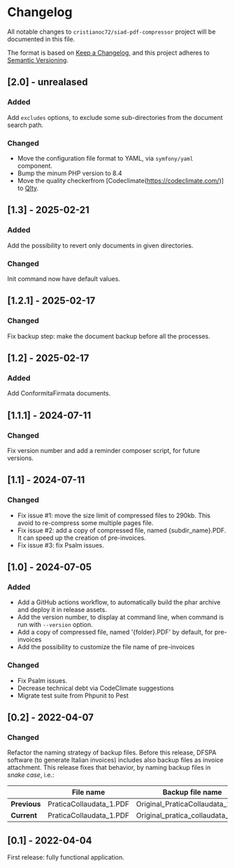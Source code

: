 # Changelog
All notable changes to `cristianoc72/siad-pdf-compressor` project will be documented in this file.

The format is based on [Keep a Changelog](https://keepachangelog.com/en/1.0.0/),
and this project adheres to [Semantic Versioning](https://semver.org/spec/v2.0.0.html).

## [2.0] - unrealased
### Added
Add `excludes` options, to exclude some sub-directories from the document search path.

### Changed
- Move the configuration file format to YAML, via `symfony/yaml` component.
- Bump the minum PHP version to 8.4
- Move the quality checkerfrom [Codeclimate(https://codeclimate.com/)] to [Qlty](https://qlty.sh/).

## [1.3] - 2025-02-21
### Added
Add the possibility to revert only documents in given directories.

### Changed
Init command now have default values.

## [1.2.1] - 2025-02-17
### Changed
Fix backup step: make the document backup before all the processes.

## [1.2] - 2025-02-17
### Added
Add ConformitaFirmata documents.

## [1.1.1] - 2024-07-11
### Changed
Fix version number and add a reminder composer script, for future versions.

## [1.1] - 2024-07-11
### Changed
- Fix issue #1: move the size limit of compressed files to 290kb. This avoid to re-compress some multiple pages file.
- Fix issue #2: add a copy of compressed file, named {subdir_name}.PDF. It can speed up the creation of pre-invoices.
- Fix issue #3: fix Psalm issues.

## [1.0] - 2024-07-05
### Added
- Add a GitHub actions workflow, to automatically build the phar archive and deploy it in release assets.
- Add the version number, to display at command line, when command is run with `--version` option.
- Add a copy of compressed file, named '{folder}.PDF' by default, for pre-invoices
- Add the possibility to customize the file name of pre-invoices

### Changed
- Fix Psalm issues.
- Decrease technical debt via CodeClimate suggestions
- Migrate test suite from Phpunit to Pest

## [0.2] - 2022-04-07
### Changed
Refactor the naming strategy of backup files.
Before this release, DFSPA software (to generate Italian invoices) includes also backup files as invoice attachment.
This release fixes that behavior, by naming backup files in _snake case_, i.e.:

|               |File name|Backup file name|
|----------|----------|-----------------|
|__Previous__|PraticaCollaudata_1.PDF|Original_PraticaCollaudata_1.PDF|
|__Current__|PraticaCollaudata_1.PDF|Original_pratica_collaudata_1.PDF|

## [0.1] - 2022-04-04
First release: fully functional application.

